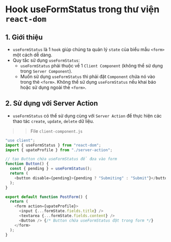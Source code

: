 # Hook useFormStatus trong thư viện `react-dom`

## 1. Giới thiệu
- `useFormStatus` là 1 `hook` giúp chúng ta quản lý `state` của biểu mẫu `<form>` một cách dễ dàng.
- Quy tắc sử dụng `useFormStatus`:
    + `useFormStatus` phải thuộc về 1 `Client Component` (không thể sử dụng trong `Server Component`).
    + Muốn sử dụng `useFormStatus` thì phải đặt `Component` chứa nó vào trong thẻ `<form>`. Không thể sử dụng `useFormStatus` nếu khai báo hoặc sử dụng ngoài thẻ `<form>`.

## 2. Sử dụng với Server Action
- `useFormStatus` có thể sử dụng cùng với `Server Action` để thực hiện các thao tác `create`, `update`, `delete` dữ liệu.
>> File `client-component.js`
```js
"use client";
import { useFormStatus } from "react-dom";
import { upateProfile } from "./server-action";

// tạo Button chứa useFormStatus để đưa vào form
function Button() {
  const { pending } = useFormStatus();
  return (
    <button disable={pending}>{pending ? "Submiting" : "Submit"}</button>
  );
}

export default function PostForm() {
  return (
    <form action={upateProfile}>
      <input {...formState.fields.title} />
      <textarea {...formState.fields.content} />
      <Button /> {/* Button chứa useFormStatus đặt trong form */} 
    </form>
  );
}

```